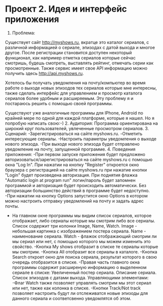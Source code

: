 Проект 2. Идея и интерфейс приложения
=============
1. Проблема:

  Существует сайт http://myshows.ru, вкратце это каталог сериалов, с различной информацией о сериале, эпизодах с датой выхода и многое другое. После регистрации становится доступен некоторый функционал, как например отметка сериалов которые сейчас смотришь, будешь смотреть, выставлять рейтинг, отмечать серии как просмотренные. Также сервис имеет свое API информацию можно получить здесь http://api.myshows.ru.

Хотелось бы получать уведомления на почту/компьютер во время работе о выходе новых эпизодов тех сериалов которые мне интересны, также сделать интерфейс для управлением и просмотр каталога сериалов более удобным и расширяемым. Эту проблему я и постараюсь решить с помощью своей программы.

Существуют уже аналогичные программы для IPhone, Android по крайней мере по одной для каждой платформе, которые я нашел. Но я попробую написать свою:-)
2. Аудитория:
   Программа ориентирована на широкий круг пользователей, увлеченные просмотром сериалов.
3. Сценарий:
   -Зарегистрироваться на сайте myshows.ru.
   -Отметить интересующие сериалы.
   -Настроить параметры уведомления о выходе нового эпизода.
   -При выходе нового эпизода будет отправлено уведомление на почту,
    запущенной программе.
4. Поведения приложения:
   -При первом запуске приложения будет предложено авторизоваться/зарегистрироваться на  сайте myshows.ru 
    с помощью  окна "Log In". При нажатии на кнопку "Register" откроется окно браузера с регистрацией на 
    сайте myshows.ru при нажатие кнопки "Login" будет произведена авторизация. При поднятия флажка
    "Automatic login at program run" логин/пароль будет запомнен программой и авторизация будет
    происходить автоматически. Без авторизации большинство действий в программе будет недоступно.
   -При нажатии на кнопку Options запустится окно Options в котором можно настроить отправку уведомлений 
    на почту и   задать адрес почты.
   - На главном окне программы мы видим список сериалов, которое отображает, либо сериалы которые мы смотрим
    либо все сериалы. Список содержит три колонки Image, Name, Watch.
    Image - небольшая картинка с изображением постера сериала.
    Name - наименование сериала.
    Watch - флажок отображающий смотрим ли мы сериал или нет, с помощью которого мы можем изменить это свойство.
   -Кнопка My shows отобразит в списке те сериалы которые мы смотрим.
   -Кнопка All отобразит все сериалы в каталоге.
   -Кнопка Search откроет окно для поиска сериала, результат которого в свою очередь отобразится в списке.
   -Правая часть главного окна программы содержит расширеную информацию о выделенном сериале в списке:
      Увеличенный постер сериала.
      Описание сериала.
      Список эпизодов с датами выхода.
      Управляющими элементами:
      -Флаг Watch также позволяет управлять смотрим мы этот сериал или нет, также как колонка в списке.
      -Кнопки Track/Not track позволяет настроить будут ли отслеживатся новые эпизоды для данного сериала
       и соответсвенно уведомлятся об этом.
